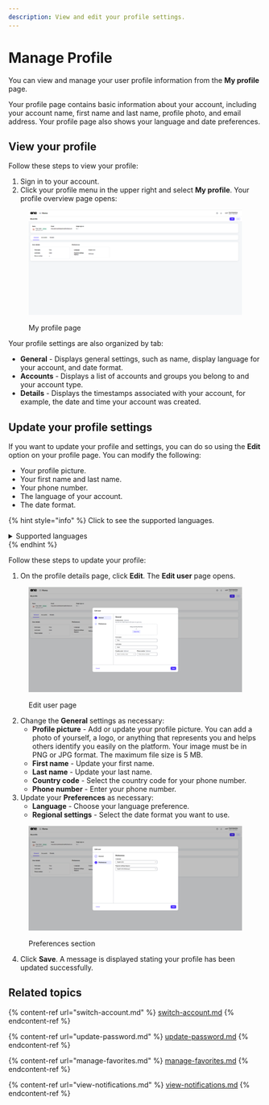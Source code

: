 ```yaml
---
description: View and edit your profile settings.
---
```


# Manage Profile

You can view and manage your user profile information from the **My profile** page.&#x20;

Your profile page contains basic information about your account, including your account name, first name and last name, profile photo, and email address. Your profile page also shows your language and date preferences.

## View your profile <a href="#access-your-profile" id="access-your-profile"></a>

Follow these steps to view your profile:

1. Sign in to your account.
2. Click your profile menu in the upper right and select **My profile**. Your profile overview page opens:

<figure><img src="../../../.gitbook/assets/image (471).png" alt=""><figcaption><p>My profile page</p></figcaption></figure>

Your profile settings are also organized by tab:

* **General** - Displays general settings, such as name, display language for your account, and date format.
* **Accounts** - Displays a list of accounts and groups you belong to and your account type.
* **Details** - Displays the timestamps associated with your account, for example, the date and time your account was created.

## Update your profile settings <a href="#update-your-profile-settings" id="update-your-profile-settings"></a>

If you want to update your profile and settings, you can do so using the **Edit** option on your profile page. You can modify the following:

* Your profile picture.
* Your first name and last name.
* Your phone number.&#x20;
* The language of your account.
* The date format.

{% hint style="info" %}
Click to see the supported languages.

<details>

<summary>Supported languages</summary>

* Chinese (Simplified)
* Chinese (Traditional)
* Czech
* Dutch
* English (UK)
* English (US)
* French
* German
* Hungarian
* Italian
* Japanese
* Korean
* Norwegian
* Portuguese
* Polish
* Russian
* Spanish
* Swedish

</details>
{% endhint %}

Follow these steps to update your profile:

1. On the profile details page, click **Edit**. The **Edit user** page opens.

<figure><img src="../../../.gitbook/assets/image.png" alt=""><figcaption><p>Edit user page</p></figcaption></figure>

2. Change the **General** settings as necessary:
   * **Profile picture** - Add or update your profile picture. You can add a photo of yourself, a logo, or anything that represents you and helps others identify you easily on the platform. Your image must be in PNG or JPG format. The maximum file size is 5 MB.
   * **First name** - Update your first name.
   * **Last name** - Update your last name.
   * **Country code** - Select the country code for your phone number.
   * **Phone number** - Enter your phone number.
3. Update your **Preferences** as necessary:
   * **Language** - Choose your language preference.
   * **Regional settings** - Select the date format you want to use.

<figure><img src="../../../.gitbook/assets/image (1).png" alt=""><figcaption><p>Preferences section</p></figcaption></figure>

4. Click **Save**. A message is displayed stating your profile has been updated successfully.

## Related topics

{% content-ref url="switch-account.md" %}
[switch-account.md](switch-account.md)
{% endcontent-ref %}

{% content-ref url="update-password.md" %}
[update-password.md](update-password.md)
{% endcontent-ref %}

{% content-ref url="manage-favorites.md" %}
[manage-favorites.md](manage-favorites.md)
{% endcontent-ref %}

{% content-ref url="view-notifications.md" %}
[view-notifications.md](view-notifications.md)
{% endcontent-ref %}
